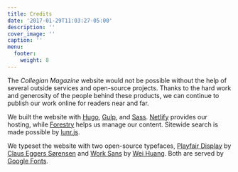 ```yaml
---
title: Credits
date: '2017-01-29T11:03:27-05:00'
description: ''
cover_image: ''
caption: ''
menu:
  footer:
    weight: 8
---
```


The *Collegian Magazine* website would not be possible without the help of several outside services and open-source projects. Thanks to the hard work and generosity of the people behind these products, we can continue to publish our work online for readers near and far.

We built the website with [Hugo](https://gohugo.io/), [Gulp](http://gulpjs.com/), and [Sass](http://sass-lang.com/). [Netlify](https://www.netlify.com/) provides our hosting, while [Forestry](https://forestry.io/) helps us manage our content. Sitewide search is made possible by [lunr.js](http://lunrjs.com/).

We typeset the website with two open-source typefaces, [Playfair Display](http://www.forthehearts.net/typeface-design/playfair-display/) by [Claus Eggers Sørensen](http://www.forthehearts.net/) and [Work Sans](http://weiweihuanghuang.github.io/Work-Sans/) by [Wei Huang](https://twitter.com/w__h_). Both are served by [Google Fonts](https://fonts.google.com/).
